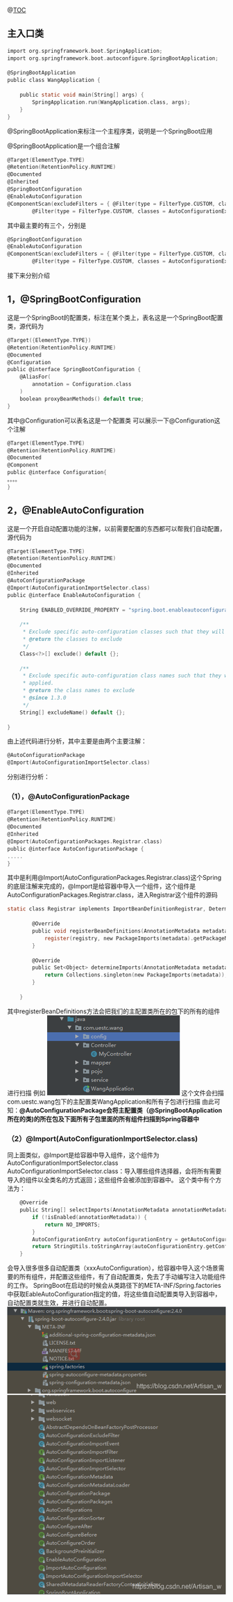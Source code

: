 @[TOC](自动配置源码分析)
## 主入口类
```c
import org.springframework.boot.SpringApplication;
import org.springframework.boot.autoconfigure.SpringBootApplication;

@SpringBootApplication
public class WangApplication {

    public static void main(String[] args) {
        SpringApplication.run(WangApplication.class, args);
    }
}

```
@SpringBootApplication来标注一个主程序类，说明是一个SpringBoot应用

@SpringBootApplication是一个组合注解
```c
@Target(ElementType.TYPE)
@Retention(RetentionPolicy.RUNTIME)
@Documented
@Inherited
@SpringBootConfiguration
@EnableAutoConfiguration
@ComponentScan(excludeFilters = { @Filter(type = FilterType.CUSTOM, classes = TypeExcludeFilter.class),
		@Filter(type = FilterType.CUSTOM, classes = AutoConfigurationExcludeFilter.class) })
```
其中最主要的有三个，分别是

```c
@SpringBootConfiguration
@EnableAutoConfiguration
@ComponentScan(excludeFilters = { @Filter(type = FilterType.CUSTOM, classes = TypeExcludeFilter.class),
		@Filter(type = FilterType.CUSTOM, classes = AutoConfigurationExcludeFilter.class) })
```
接下来分别介绍
## 1，@SpringBootConfiguration
这是一个SpringBoot的配置类，标注在某个类上，表名这是一个SpringBoot配置类，源代码为

```c
@Target({ElementType.TYPE})
@Retention(RetentionPolicy.RUNTIME)
@Documented
@Configuration
public @interface SpringBootConfiguration {
    @AliasFor(
        annotation = Configuration.class
    )
    boolean proxyBeanMethods() default true;
}

```
其中@Configuration可以表名这是一个配置类
可以展示一下@Configuration这个注解

```c
@Target(ElementType.TYPE)
@Retention(RetentionPolicy.RUNTIME)
@Documented
@Component
public @interface Configuration{
。。。。
}
```
## 2，@EnableAutoConfiguration
这是一个开启自动配置功能的注解，以前需要配置的东西都可以帮我们自动配置，源代码为

```c
@Target(ElementType.TYPE)
@Retention(RetentionPolicy.RUNTIME)
@Documented
@Inherited
@AutoConfigurationPackage
@Import(AutoConfigurationImportSelector.class)
public @interface EnableAutoConfiguration {

	String ENABLED_OVERRIDE_PROPERTY = "spring.boot.enableautoconfiguration";

	/**
	 * Exclude specific auto-configuration classes such that they will never be applied.
	 * @return the classes to exclude
	 */
	Class<?>[] exclude() default {};

	/**
	 * Exclude specific auto-configuration class names such that they will never be
	 * applied.
	 * @return the class names to exclude
	 * @since 1.3.0
	 */
	String[] excludeName() default {};

}
```
由上述代码进行分析，其中主要是由两个主要注解：

```c
@AutoConfigurationPackage
@Import(AutoConfigurationImportSelector.class)
```
分别进行分析：
### （1），@AutoConfigurationPackage

```c
@Target(ElementType.TYPE)
@Retention(RetentionPolicy.RUNTIME)
@Documented
@Inherited
@Import(AutoConfigurationPackages.Registrar.class)
public @interface AutoConfigurationPackage {
.....
}
```
其中是利用@Import(AutoConfigurationPackages.Registrar.class)这个Spring的底层注解来完成的，@Import是给容器中导入一个组件，这个组件是AutoConfigurationPackages.Registrar.class，进入Registrar这个组件的源码

```c
static class Registrar implements ImportBeanDefinitionRegistrar, DeterminableImports {

		@Override
		public void registerBeanDefinitions(AnnotationMetadata metadata, BeanDefinitionRegistry registry) {
			register(registry, new PackageImports(metadata).getPackageNames().toArray(new String[0]));
		}

		@Override
		public Set<Object> determineImports(AnnotationMetadata metadata) {
			return Collections.singleton(new PackageImports(metadata));
		}

	}
```
其中registerBeanDefinitions方法会把我们的主配置类所在的包下的所有的组件进行扫描
例如
![在这里插入图片描述](https://raw.githubusercontent.com/PeipengWang/picture/master/20201118145629794.png)
这个文件会扫描com.uestc.wang包下的主配置类WangApplication和所有子包进行扫描
由此可知：**@AutoConfigurationPackage会将主配置类（@SpringBootApplication所在的类)的所在包及下面所有子包里面的所有组件扫描到Spring容器中**

### （2）@Import(AutoConfigurationImportSelector.class)
同上面类似，@Import是给容器中导入组件，这个组件为AutoConfigurationImportSelector.class
AutoConfigurationImportSelector.class：导入哪些组件选择器，会将所有需要导入的组件以全类名的方式返回；这些组件会被添加到容器中。
这个类中有个方法为：

```c
	@Override
	public String[] selectImports(AnnotationMetadata annotationMetadata) {
		if (!isEnabled(annotationMetadata)) {
			return NO_IMPORTS;
		}
		AutoConfigurationEntry autoConfigurationEntry = getAutoConfigurationEntry(annotationMetadata);
		return StringUtils.toStringArray(autoConfigurationEntry.getConfigurations());
	}
```
会导入很多很多自动配置类（xxxAutoConfiguration），给容器中导入这个场景需要的所有组件，并配置这些组件，有了自动配置类，免去了手动编写注入功能组件的工作。
SpringBoot在启动的时候会从类路径下的META-INF/Spring.factories中获取EableAutoConfiguration指定的值，将这些值自动配置类导入到容器中，自动配置类就生效，并进行自动配置。
![在这里插入图片描述](https://raw.githubusercontent.com/PeipengWang/picture/master/202011181522532.png)
![在这里插入图片描述](https://raw.githubusercontent.com/PeipengWang/picture/master/20201118152323281.png)

